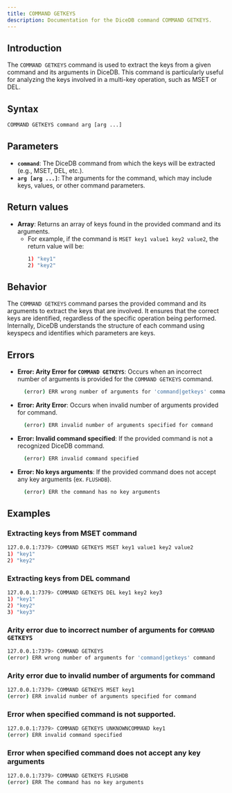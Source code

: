 ```yaml
---
title: COMMAND GETKEYS
description: Documentation for the DiceDB command COMMAND GETKEYS.
---
```


## Introduction

The `COMMAND GETKEYS` command is used to extract the keys from a given command and its arguments in DiceDB. This command is particularly useful for analyzing the keys involved in a multi-key operation, such as MSET or DEL.

## Syntax

```bash
COMMAND GETKEYS command arg [arg ...]
```

## Parameters

- **`command`**: The DiceDB command from which the keys will be extracted (e.g., MSET, DEL, etc.).
- **`arg [arg ...]`**: The arguments for the command, which may include keys, values, or other command parameters.

## Return values

- **Array**: Returns an array of keys found in the provided command and its arguments.
  - For example, if the command is `MSET key1 value1 key2 value2`, the return value will be:
    ```bash
    1) "key1"
    2) "key2"
    ```

## Behavior

The `COMMAND GETKEYS` command parses the provided command and its arguments to extract the keys that are involved. It ensures that the correct keys are identified, regardless of the specific operation being performed. Internally, DiceDB understands the structure of each command using keyspecs and identifies which parameters are keys.

## Errors

- **Error: Arity Error for `COMMAND GETKEYS`**: Occurs when an incorrect number of arguments is provided for the `COMMAND GETKEYS` command.
  ```bash
    (error) ERR wrong number of arguments for 'command|getkeys' command
  ```
- **Error: Arity Error**: Occurs when invalid number of arguments provided for command.
  ```bash
    (error) ERR invalid number of arguments specified for command
  ```
- **Error: Invalid command specified**: If the provided command is not a recognized DiceDB command.
  ```bash
    (error) ERR invalid command specified
  ```
- **Error: No keys arguments**: If the provided command does not accept any key arguments (ex. `FLUSHDB`).
  ```bash
    (error) ERR the command has no key arguments
  ```

## Examples

### Extracting keys from MSET command

```bash
127.0.0.1:7379> COMMAND GETKEYS MSET key1 value1 key2 value2
1) "key1"
2) "key2"
```

### Extracting keys from DEL command

```bash
127.0.0.1:7379> COMMAND GETKEYS DEL key1 key2 key3
1) "key1"
2) "key2"
3) "key3"
```

### Arity error due to incorrect number of arguments for `COMMAND GETKEYS`

```bash
127.0.0.1:7379> COMMAND GETKEYS
(error) ERR wrong number of arguments for 'command|getkeys' command
```

### Arity error due to invalid number of arguments for command

```bash
127.0.0.1:7379> COMMAND GETKEYS MSET key1
(error) ERR invalid number of arguments specified for command
```

### Error when specified command is not supported.

```bash
127.0.0.1:7379> COMMAND GETKEYS UNKNOWNCOMMAND key1
(error) ERR invalid command specified
```

### Error when specified command does not accept any key arguments

```bash
127.0.0.1:7379> COMMAND GETKEYS FLUSHDB
(error) ERR The command has no key arguments
```
